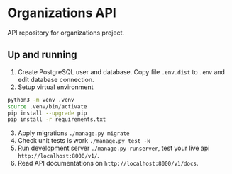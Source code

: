 # Organizations API

API repository for organizations project.

## Up and running

1. Create PostgreSQL user and database. Copy file `.env.dist` to `.env` and edit database connection.
2. Setup virtual environment

```bash
python3 -m venv .venv
source .venv/bin/activate
pip install --upgrade pip
pip install -r requirements.txt
``` 

3. Apply migrations `./manage.py migrate`
4. Check unit tests is work `./manage.py test -k`
5. Run development server `./manage.py runserver`, test your live api `http://localhost:8000/v1/`.
6. Read API documentations on `http://localhost:8000/v1/docs`.

